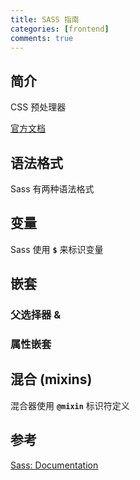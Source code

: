 ```yaml
---
title: SASS 指南
categories: [frontend]
comments: true
---
```


## 简介

CSS 预处理器

[官方文档](https://sass-lang.com/documentation)

## 语法格式

Sass 有两种语法格式

## 变量

Sass 使用 **`$`** 来标识变量

## 嵌套

### 父选择器 &

### 属性嵌套

## 混合 (mixins)

混合器使用 **`@mixin`** 标识符定义

## 参考

[Sass: Documentation](https://sass-lang.com/documentation)